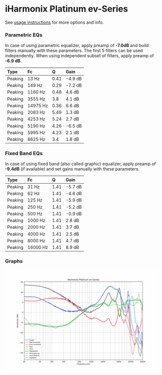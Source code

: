 # iHarmonix Platinum ev-Series
See [usage instructions](https://github.com/jaakkopasanen/AutoEq#usage) for more options and info.

### Parametric EQs
In case of using parametric equalizer, apply preamp of **-7.0dB** and build filters manually
with these parameters. The first 5 filters can be used independently.
When using independent subset of filters, apply preamp of **-6.9 dB**.

| Type    | Fc       |    Q | Gain    |
|:--------|:---------|:-----|:--------|
| Peaking | 13 Hz    | 0.41 | -4.9 dB |
| Peaking | 149 Hz   | 0.29 | -7.2 dB |
| Peaking | 1160 Hz  | 0.48 | 4.6 dB  |
| Peaking | 3555 Hz  | 3.8  | 4.1 dB  |
| Peaking | 14975 Hz | 0.36 | 6.6 dB  |
| Peaking | 2083 Hz  | 5.49 | 1.3 dB  |
| Peaking | 4253 Hz  | 5.24 | 2.7 dB  |
| Peaking | 5190 Hz  | 4.26 | -6.5 dB |
| Peaking | 5995 Hz  | 4.23 | 2.1 dB  |
| Peaking | 8625 Hz  | 3.4  | 1.8 dB  |

### Fixed Band EQs
In case of using fixed band (also called graphic) equalizer, apply preamp of **-9.4dB**
(if available) and set gains manually with these parameters.

| Type    | Fc       |    Q | Gain    |
|:--------|:---------|:-----|:--------|
| Peaking | 31 Hz    | 1.41 | -5.7 dB |
| Peaking | 62 Hz    | 1.41 | -4.6 dB |
| Peaking | 125 Hz   | 1.41 | -5.9 dB |
| Peaking | 250 Hz   | 1.41 | -5.2 dB |
| Peaking | 500 Hz   | 1.41 | -0.9 dB |
| Peaking | 1000 Hz  | 1.41 | 2.8 dB  |
| Peaking | 2000 Hz  | 1.41 | 3.7 dB  |
| Peaking | 4000 Hz  | 1.41 | 2.5 dB  |
| Peaking | 8000 Hz  | 1.41 | 4.7 dB  |
| Peaking | 16000 Hz | 1.41 | 8.9 dB  |

### Graphs
![](./iHarmonix%20Platinum%20ev-Series.png)